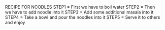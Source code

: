 RECIPE FOR NOODLES
STEP1 = First we have to boil water
STEP2 = Then we have to add noodle into it
STEP3 = Add some additional masala into it
STEP4 = Take a bowl and pour the noodles into it
STEP5 = Serve it to others and enjoy
